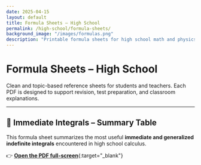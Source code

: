 ```yaml
---
date: 2025-04-15
layout: default
title: Formula Sheets – High School
permalink: /high-school/formula-sheets/
background_image: "/images/formulas.png"
description: "Printable formula sheets for high school math and physics. Clear, concise, and topic-organized."
---
```

<!-- Google tag (gtag.js) -->
<script async src="https://www.googletagmanager.com/gtag/js?id=G-3P4GLVFYWW"></script>
<script>
  window.dataLayer = window.dataLayer || [];
  function gtag(){dataLayer.push(arguments);}
  gtag('js', new Date());

  gtag('config', 'G-3P4GLVFYWW');
</script>

# Formula Sheets – High School

Clean and topic-based reference sheets for students and teachers. Each PDF is designed to support revision, test preparation, and classroom explanations.

---

## 📄 Immediate Integrals – Summary Table

This formula sheet summarizes the most useful **immediate and generalized indefinite integrals** encountered in high school calculus.

👉 [**Open the PDF full-screen**](/materials/high-school/math/immediate-integrals.pdf){:target="_blank"}



